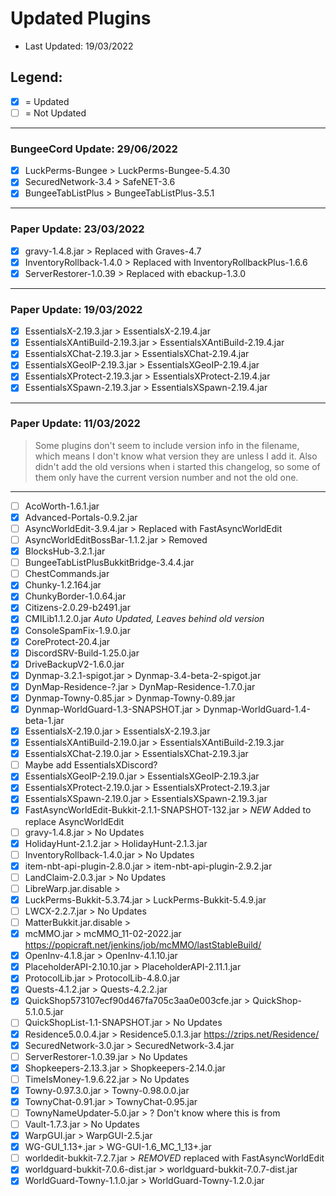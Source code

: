 # Updated Plugins
- Last Updated: 19/03/2022
## Legend:

- [x] = Updated
- [ ] = Not Updated

* * *

### BungeeCord Update: 29/06/2022

- [x] LuckPerms-Bungee > LuckPerms-Bungee-5.4.30
- [x] SecuredNetwork-3.4 > SafeNET-3.6
- [x] BungeeTabListPlus > BungeeTabListPlus-3.5.1

* * *
### Paper Update: 23/03/2022

- [x] gravy-1.4.8.jar > Replaced with Graves-4.7
- [x] InventoryRollback-1.4.0 > Replaced with InventoryRollbackPlus-1.6.6
- [x] ServerRestorer-1.0.39 > Replaced with ebackup-1.3.0

* * *

### Paper Update: 19/03/2022

- [x] EssentialsX-2.19.3.jar > EssentialsX-2.19.4.jar
- [x] EssentialsXAntiBuild-2.19.3.jar > EssentialsXAntiBuild-2.19.4.jar
- [x] EssentialsXChat-2.19.3.jar > EssentialsXChat-2.19.4.jar
- [x] EssentialsXGeoIP-2.19.3.jar > EssentialsXGeoIP-2.19.4.jar
- [x] EssentialsXProtect-2.19.3.jar > EssentialsXProtect-2.19.4.jar
- [x] EssentialsXSpawn-2.19.3.jar > EssentialsXSpawn-2.19.4.jar

* * *

### Paper Update: 11/03/2022
> Some plugins don't seem to include version info in the filename, which means I don't know what version they are unless I add it.
> Also didn't add the old versions when i started this changelog, so some of them only have the current version number and not the old one.
* * *
- [ ] AcoWorth-1.6.1.jar
- [x] Advanced-Portals-0.9.2.jar
- [ ] AsyncWorldEdit-3.9.4.jar > Replaced with FastAsyncWorldEdit
- [ ] AsyncWorldEditBossBar-1.1.2.jar > Removed
- [x] BlocksHub-3.2.1.jar
- [ ] BungeeTabListPlusBukkitBridge-3.4.4.jar
- [ ] ChestCommands.jar
- [x] Chunky-1.2.164.jar
- [x] ChunkyBorder-1.0.64.jar
- [x] Citizens-2.0.29-b2491.jar
- [x] CMILib1.1.2.0.jar *Auto Updated, Leaves behind old version*
- [x] ConsoleSpamFix-1.9.0.jar
- [x] CoreProtect-20.4.jar
- [x] DiscordSRV-Build-1.25.0.jar
- [x] DriveBackupV2-1.6.0.jar
- [x] Dynmap-3.2.1-spigot.jar > Dynmap-3.4-beta-2-spigot.jar
- [x] DynMap-Residence-?.jar > DynMap-Residence-1.7.0.jar
- [x] Dynmap-Towny-0.85.jar > Dynmap-Towny-0.89.jar
- [x] Dynmap-WorldGuard-1.3-SNAPSHOT.jar > Dynmap-WorldGuard-1.4-beta-1.jar
- [x] EssentialsX-2.19.0.jar > EssentialsX-2.19.3.jar
- [x] EssentialsXAntiBuild-2.19.0.jar > EssentialsXAntiBuild-2.19.3.jar
- [x] EssentialsXChat-2.19.0.jar > EssentialsXChat-2.19.3.jar
- [ ] Maybe add EssentialsXDiscord?
- [x] EssentialsXGeoIP-2.19.0.jar > EssentialsXGeoIP-2.19.3.jar
- [x] EssentialsXProtect-2.19.0.jar > EssentialsXProtect-2.19.3.jar
- [x] EssentialsXSpawn-2.19.0.jar > EssentialsXSpawn-2.19.3.jar
- [x] FastAsyncWorldEdit-Bukkit-2.1.1-SNAPSHOT-132.jar > *NEW* Added to replace AsyncWorldEdit
- [ ] gravy-1.4.8.jar > No Updates
- [x] HolidayHunt-2.1.2.jar > HolidayHunt-2.1.3.jar
- [ ] InventoryRollback-1.4.0.jar > No Updates
- [x] item-nbt-api-plugin-2.8.0.jar > item-nbt-api-plugin-2.9.2.jar
- [ ] LandClaim-2.0.3.jar > No Updates
- [ ] LibreWarp.jar.disable >
- [x] LuckPerms-Bukkit-5.3.74.jar > LuckPerms-Bukkit-5.4.9.jar
- [ ] LWCX-2.2.7.jar > No Updates
- [ ] MatterBukkit.jar.disable >
- [x] mcMMO.jar > mcMMO_11-02-2022.jar https://popicraft.net/jenkins/job/mcMMO/lastStableBuild/
- [x] OpenInv-4.1.8.jar > OpenInv-4.1.10.jar
- [x] PlaceholderAPI-2.10.10.jar > PlaceholderAPI-2.11.1.jar
- [x] ProtocolLib.jar > ProtocolLib-4.8.0.jar
- [x] Quests-4.1.2.jar > Quests-4.2.2.jar
- [x] QuickShop573107ecf90d467fa705c3aa0e003cfe.jar > QuickShop-5.1.0.5.jar
- [ ] QuickShopList-1.1-SNAPSHOT.jar > No Updates
- [x] Residence5.0.0.4.jar > Residence5.0.1.3.jar https://zrips.net/Residence/
- [x] SecuredNetwork-3.0.jar > SecuredNetwork-3.4.jar
- [ ] ServerRestorer-1.0.39.jar > No Updates
- [x] Shopkeepers-2.13.3.jar > Shopkeepers-2.14.0.jar
- [ ] TimeIsMoney-1.9.6.22.jar > No Updates
- [x] Towny-0.97.3.0.jar > Towny-0.98.0.0.jar
- [x] TownyChat-0.91.jar > TownyChat-0.95.jar
- [ ] TownyNameUpdater-5.0.jar > ? Don't know where this is from
- [ ] Vault-1.7.3.jar > No Updates
- [x] WarpGUI.jar > WarpGUI-2.5.jar
- [x] WG-GUI_1.13+.jar > WG-GUI-1.6_MC_1_13+.jar
- [ ] worldedit-bukkit-7.2.7.jar > *REMOVED* replaced with FastAsyncWorldEdit
- [x] worldguard-bukkit-7.0.6-dist.jar > worldguard-bukkit-7.0.7-dist.jar
- [x] WorldGuard-Towny-1.1.0.jar > WorldGuard-Towny-1.2.0.jar
